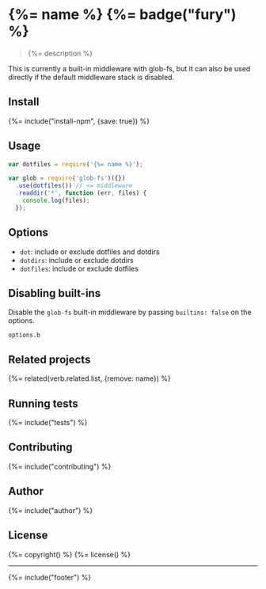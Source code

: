 # {%= name %} {%= badge("fury") %}

> {%= description %}

This is currently a built-in middleware with glob-fs, but it can also be used directly if the default middleware stack is disabled. 

## Install
{%= include("install-npm", {save: true}) %}

## Usage

```js
var dotfiles = require('{%= name %}');

var glob = require('glob-fs')({})
  .use(dotfiles()) // <= middleware
  .readdir('*', function (err, files) {
    console.log(files);
  });
```

## Options

- `dot`: include or exclude dotfiles and dotdirs
- `dotdirs`: include or exclude dotdirs
- `dotfiles`: include or exclude dotfiles

## Disabling built-ins

Disable the `glob-fs` built-in middleware by passing `builtins: false` on the options.

`options.b`


## Related projects
{%= related(verb.related.list, {remove: name}) %}  

## Running tests
{%= include("tests") %}

## Contributing
{%= include("contributing") %}

## Author
{%= include("author") %}

## License
{%= copyright() %}
{%= license() %}

***

{%= include("footer") %}
